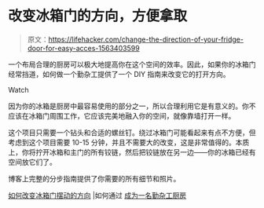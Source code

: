 # 改变冰箱门的方向，方便拿取

> 原文：<https://lifehacker.com/change-the-direction-of-your-fridge-door-for-easy-acces-1563403599>

一个布局合理的厨房可以极大地提高你在这个空间的效率。因此，如果你的冰箱门经常挡道，如何做一个勤杂工提供了一个 DIY 指南来改变它的打开方向。

Watch

因为你的冰箱是厨房中最容易使用的部分之一，所以合理利用它是有意义的。你不应该在冰箱门周围工作，它应该完美地融入你的空间，就像靠墙打开一样。

这个项目只需要一个钻头和合适的螺丝钉。绕过冰箱门可能看起来有点不方便，但考虑到这个项目需要 10-15 分钟，并且不需要大的改变，这是非常值得的。本质上，你将拧开冰箱和主门的所有铰链，然后把铰链放在另一边——你的冰箱已经有空间放它们了。

博客上完整的分步指南提供了你需要的所有细节和照片。

[如何改变冰箱门摆动的方向](http://howtobeahandyman.blogspot.in/2008/07/how-to-change-direction-your.html) |如何通过 [成为一名勤杂工厨房](http://www.thekitchn.com/5-small-ways-to-reorganize-your-fridge-for-smarter-cooking-202390)